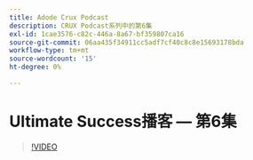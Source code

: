 ```yaml
---
title: Adode Crux Podcast
description: CRUX Podcast系列中的第6集
exl-id: 1cae3576-c82c-446a-8a67-bf359807ca16
source-git-commit: 06aa435f34911cc5adf7cf40c8c8e15693178bda
workflow-type: tm+mt
source-wordcount: '15'
ht-degree: 0%

---
```


# Ultimate Success播客 — 第6集

>[!VIDEO](https://video.tv.adobe.com/v/3429331?quality=12learn=on)
